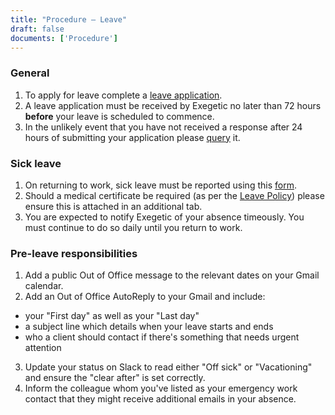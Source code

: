 ```yaml
---
title: "Procedure – Leave"
draft: false
documents: ['Procedure']
---
```


### General

<!-- 1. Should you have any queries please consult the <a href="#">Leave - Policy</a>. -->
1. To apply for leave complete a <a href="https://docs.google.com/spreadsheets/u/0/?ftv=1&folder=0AP56blNZjL2PUk9PVA&tgif=d">leave application</a>.
2. A leave application must be received by Exegetic no later than 72 hours <strong>before</strong> your leave is scheduled to commence.
3. In the unlikely event that you have not received a response after 24 hours of submitting your application please <a href="mailto:admin@exegetic.biz?subject=Annual Leave Application Status">query</a> it.

### Sick leave
1. On returning to work, sick leave must be reported using this <a href="https://docs.google.com/spreadsheets/u/0/?ftv=1&folder=0AP56blNZjL2PUk9PVA&tgif=d">form</a>.
2. Should a medical certificate be required (as per the <a href="https://www.exegetic.biz/internal/policy-leave/">Leave Policy</a>) please ensure this is attached in an additional tab.
3. You are expected to notify Exegetic of your absence timeously. You must continue to do so daily until you return to work.


### Pre-leave responsibilities

<!-- Once any leave has been granted you will need to inform your collegues by: -->
1. Add a public Out of Office message to the relevant dates on your Gmail calendar.
2. Add an Out of Office AutoReply to your Gmail and include:
 - your "First day" as well as your "Last day"
 - a subject line which details when your leave starts and ends
 - who a client should contact if there's something that needs urgent attention
3. Update your status on Slack to read either "Off sick" or "Vacationing" and ensure the "clear after" is set correctly. 
4. Inform the colleague whom you've listed as your emergency work contact that they might receive additional emails in your absence.
